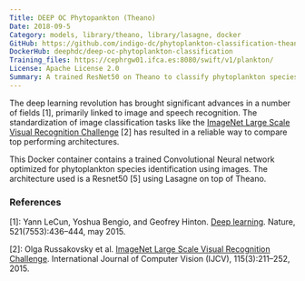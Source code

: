 ```yaml
---
Title: DEEP OC Phytopankton (Theano)
Date: 2018-09-5
Category: models, library/theano, library/lasagne, docker
GitHub: https://github.com/indigo-dc/phytoplankton-classification-theano
DockerHub: deephdc/deep-oc-phytoplankton-classification
Training_files: https://cephrgw01.ifca.es:8080/swift/v1/plankton/
License: Apache License 2.0
Summary: A trained ResNet50 on Theano to classify phytoplankton species.
---
```


The deep learning revolution has brought significant advances in a number of
fields [1], primarily linked to image and speech recognition. The
standardization of image classification tasks like the [ImageNet Large Scale
Visual Recognition Challenge](http://www.image-net.org/challenges/LSVRC/) [2]
has resulted in a reliable way to compare top performing architectures.

This Docker container contains a trained Convolutional Neural network optimized
for phytoplankton species identification using images. The architecture used is a Resnet50 [5]
using Lasagne on top of Theano.

### References

[1]: Yann LeCun, Yoshua Bengio, and Geofrey Hinton. [Deep learning](https://www.cs.toronto.edu/~hinton/absps/NatureDeepReview.pdf). Nature, 521(7553):436–444, may 2015.

[2]: Olga Russakovsky et al. [ImageNet Large Scale Visual Recognition Challenge](https://arxiv.org/abs/1409.0575). International Journal of Computer Vision (IJCV), 115(3):211–252, 2015.
